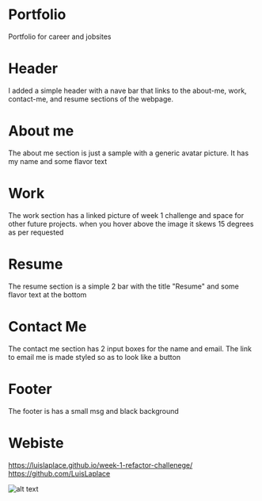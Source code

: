 # Portfolio
Portfolio for career and jobsites

# Header
I added a simple header with a nave bar that links to the about-me, work, contact-me, and resume sections of the webpage.

# About me
The about me section is just a sample with a generic avatar picture.  It has my name and some flavor text

# Work
The work section has a linked picture of week 1 challenge and space for other future projects.  when you hover above the image it skews 15 degrees as per requested

# Resume
The resume section is a simple 2 bar with the title "Resume" and some flavor text at the bottom

# Contact Me
The contact me section has 2 input boxes for the name and email.  The link to email me is made styled so as to look like a button

# Footer
The footer is has a small msg and black background

# Webiste
https://luislaplace.github.io/week-1-refactor-challenege/
https://github.com/LuisLaplace


![alt text](<assets/images/portfilio revision 1.png>)